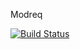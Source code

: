 Modreq

[![Build Status](http://78.108.102.246:8080/buildStatus/icon?job=Tickets)](http://78.108.102.246:8080/job/Tickets/)
